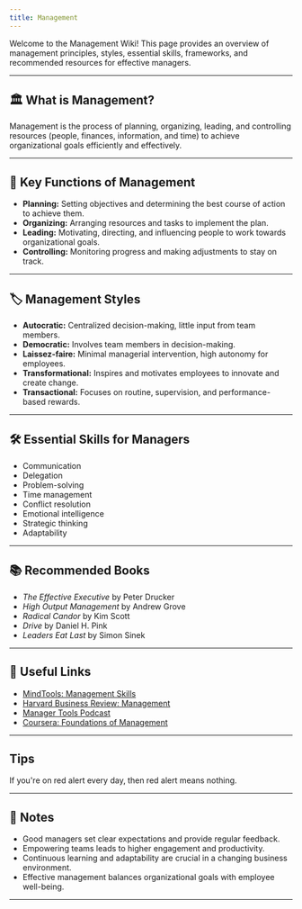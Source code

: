 ```yaml
---
title: Management
---
```


Welcome to the Management Wiki! This page provides an overview of management principles, styles, essential skills, frameworks, and recommended resources for effective managers.

---

## 🏛️ What is Management?

Management is the process of planning, organizing, leading, and controlling resources (people, finances, information, and time) to achieve organizational goals efficiently and effectively.

---

## 🧩 Key Functions of Management

- **Planning:** Setting objectives and determining the best course of action to achieve them.
- **Organizing:** Arranging resources and tasks to implement the plan.
- **Leading:** Motivating, directing, and influencing people to work towards organizational goals.
- **Controlling:** Monitoring progress and making adjustments to stay on track.

---

## 🏷️ Management Styles

- **Autocratic:** Centralized decision-making, little input from team members.
- **Democratic:** Involves team members in decision-making.
- **Laissez-faire:** Minimal managerial intervention, high autonomy for employees.
- **Transformational:** Inspires and motivates employees to innovate and create change.
- **Transactional:** Focuses on routine, supervision, and performance-based rewards.

---

## 🛠️ Essential Skills for Managers

- Communication
- Delegation
- Problem-solving
- Time management
- Conflict resolution
- Emotional intelligence
- Strategic thinking
- Adaptability

---

## 📚 Recommended Books

- *The Effective Executive* by Peter Drucker
- *High Output Management* by Andrew Grove
- *Radical Candor* by Kim Scott
- *Drive* by Daniel H. Pink
- *Leaders Eat Last* by Simon Sinek

---

## 🔗 Useful Links

- [MindTools: Management Skills](https://www.mindtools.com/pages/main/newMN_TCS.htm)
- [Harvard Business Review: Management](https://hbr.org/topic/management)
- [Manager Tools Podcast](https://www.manager-tools.com/)
- [Coursera: Foundations of Management](https://www.coursera.org/learn/management)

---

## Tips

If you're on red alert every day, then red alert means nothing.

---

## 📝 Notes

- Good managers set clear expectations and provide regular feedback.
- Empowering teams leads to higher engagement and productivity.
- Continuous learning and adaptability are crucial in a changing business environment.
- Effective management balances organizational goals with employee well-being.

---
